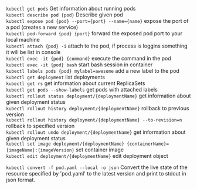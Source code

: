 `kubectl get pods` Get information about running pods </br>
`kubectl describe pod {pod}` Describe given pod </br>
`kubectl expose pod {pod} --port={port} --name={name}` expose the port of a pod (creates a new service) </br>
`kubectl pod-forward {pod} {port}` forward the exposed pod port to your local machine </br>
`kubectl attach {pod} -i` attach to the pod, if process is loggins something it will be list in console </br>
`kubectl exec -it {pod} {command}` execute the command in the pod </br>
`kubectl exec -it {pod} bash` start bash session in container </br>
`kubectl labels pods {pod} mylabel=awesome` add a new label to the pod </br>
`kubectl get deployment` list deployments </br>
`kubectl get rs` get information about current ReplicaSets </br>
`kubectl get pods --show-labels` get pods with attached labels </br>
`kubectl rollout status deployment/{deploymentName}` get information about given deployment status </br>
`kubectl rollout history deployment/{deploymentName}` rollback to previous version </br>
`kubectl rollout history deployment/{deploymentName} --to-revision=n` rollback to specified version </br>
`kubectl rollout undo deployment/{deploymentName}` get information about given deployment status </br>
`kubectl set image deployment/{deploymentName} {containerName}={imageName}:{imageVersion}` set container image </br>
`kubectl edit deployment/{deploymentName}` edit deployment object </br>


`kubectl convert -f pod.yaml --local -o json` Convert the live state of the resource specified by 'pod.yaml' to the latest version and print to stdout in json format.
